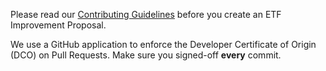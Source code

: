 Please read our [Contributing Guidelines](https://github.com/etf-validator/governance/blob/master/TOR/Contribution.md) before you create an ETF Improvement Proposal.

We use a GitHub application to enforce the Developer Certificate of Origin (DCO) on Pull Requests. Make sure you signed-off **every** commit.
